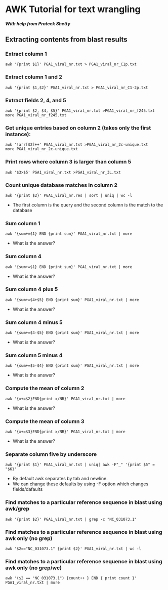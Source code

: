 # AWK Tutorial for text wrangling
##### With help from Prateek Shetty

## Extracting contents from blast results

### Extract column 1 
```awk '{print $1}' PGA1_viral_nr.txt > PGA1_viral_nr_C1p.txt```

### Extract column 1 and 2 
```awk '{print $1,$2}' PGA1_viral_nr.txt > PGA1_viral_nr_C1-2p.txt```

### Extract fields 2, 4, and 5 
```awk '{print $2, $4, $5}' PGA1_viral_nr.txt >PGA1_viral_nr_f245.txt```
<br />
```more PGA1_viral_nr_f245.txt```

### Get unique entries based on column 2 (takes only the first instance):
```awk '!arr[$2]++' PGA1_viral_nr.txt >PGA1_viral_nr_2c-unique.txt```
<br />
```more PGA1_viral_nr_2c-unique.txt```

### Print rows where column 3 is larger than column 5
```awk '$3>$5' PGA1_viral_nr.txt >PGA1_viral_nr_3L.txt```

### Count unique database matches in column 2
```awk '{print $2}' PGA1_viral_nr.res | sort | uniq | wc -l```
- The first column is the query and the second column is the match to the database

### Sum column 1 
```awk '{sum+=$1} END {print sum}' PGA1_viral_nr.txt | more```
- What is the answer?

### Sum column 4 
```awk '{sum+=$1} END {print sum}' PGA1_viral_nr.txt | more```
- What is the answer?

### Sum column 4 plus 5
```awk '{sum+=$4+$5} END {print sum}' PGA1_viral_nr.txt | more```
- What is the answer?

### Sum column 4 minus 5
```awk '{sum+=$4-$5} END {print sum}' PGA1_viral_nr.txt | more```
- What is the answer?

### Sum column 5 minus 4
```awk '{sum+=$5-$4} END {print sum}' PGA1_viral_nr.txt | more```
- What is the answer?

### Compute the mean of column 2
```awk '{x+=$2}END{print x/NR}' PGA1_viral_nr.txt | more```
- What is the answer?

### Compute the mean of column 3
```awk '{x+=$3}END{print x/NR}' PGA1_viral_nr.txt | more```
- What is the answer?

### Separate column five by underscore
```awk '{print $1}' PGA1_viral_nr.txt | uniq| awk -F"_" '{print $5" = "$6}'```
- By default awk separates by tab and newline.
- We can change these defaults by using -F option which changes fields/dafaults

### Find matches to a particular reference sequence in blast using awk/grep
```awk '{print $2}' PGA1_viral_nr.txt | grep -c "NC_031073.1"```

### Find matches to a particular reference sequence in blast using awk only (no grep)
```awk '$2=="NC_031073.1" {print $2}' PGA1_viral_nr.txt | wc -l```

### Find matches to a particular reference sequence in blast using awk only (no grep/wc)
```awk '($2 == "NC_031073.1") {count++ } END { print count }' PGA1_viral_nr.txt | more```

